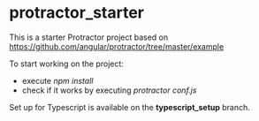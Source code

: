 # protractor_starter
This is a starter Protractor project based on https://github.com/angular/protractor/tree/master/example

To start working on the project:
- execute *npm install*
- check if it works by executing *protractor conf.js*

Set up for Typescript is available on the **typescript_setup** branch.
